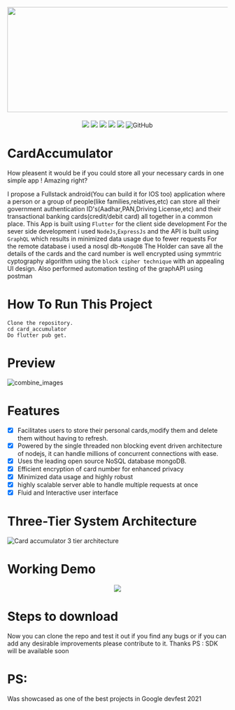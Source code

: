 <h1 align="center" xmlns="http://www.w3.org/1999/html">
  <br>
   <img src="https://user-images.githubusercontent.com/64373963/158184057-2a3e2f03-9e40-4af3-8334-edb11ca5c85a.png" width=520 height=240 />
  <br>
</h1>


<p align="center">
  <img src="https://img.shields.io/github/repo-size/Shantanu66/CardAccumulator?color=purple">
  <img src="https://img.shields.io/github/stars/Shantanu66/CardAccumulator?color=%23&logo=flutter">
  <img src="https://img.shields.io/npm/v/node?color=%23ff0000&logo=Node.js">
  <img src="https://img.shields.io/maintenance/no/2022">
  <img src="https://img.shields.io/github/commit-activity/y/Shantanu66/CardAccumulator?color=%23ff3&logo=commit">
  <img alt="GitHub" src="https://img.shields.io/github/license/Shantanu66/CardAccumulator?color=cyan">
</p>

# CardAccumulator 

How pleasent it would be if you could store all your necessary cards in one simple app ! Amazing right?

I propose a Fullstack android(You can  build it for IOS too) application where a person or a group of people(like families,relatives,etc) can store all their government authentication ID's(Aadhar,PAN,Driving License,etc) and their transactional banking cards(credit/debit card) all together in a common place.
This App is built using `Flutter` for the client side development
For the sever side development i used `NodeJs`,`ExpressJs` and the API is built using `GraphQL` which results in minimized data usage due to fewer requests
For the remote database i used a nosql db-`MongoDB`
The Holder can save all the details of the cards and the card number is well encrypted using symmtric cyptography algorithm using the `block cipher technique` with an appealing UI design.
Also performed automation testing of the graphAPI using postman

# How To Run This Project

    Clone the repository.
    cd card_accumulator
    Do flutter pub get.

# Preview
![combine_images](https://user-images.githubusercontent.com/64373963/158635341-64d23acf-9f95-45dd-af95-ac97056f6e44.png)
# Features

- [x] Facilitates users to store their personal cards,modify them and delete them without having to refresh.<br/>
- [x] Powered by the single threaded non blocking event driven architecture of nodejs, it can handle millions of concurrent connections with ease. 
- [x] Uses the leading open source NoSQL database mongoDB.<br />
- [x] Efficient encryption of card number for enhanced privacy <br />
- [x] Minimized data usage and highly robust<br />
- [x] highly scalable server able to handle multiple requests at once<br />
- [x] Fluid and Interactive user interface<br />

# Three-Tier System Architecture
![Card accumulator 3 tier architecture](https://user-images.githubusercontent.com/64373963/170836365-6e4c5774-5eb6-4243-ae43-f3b054fa03c7.png)


# Working Demo
<p align="center">
  <img src="https://user-images.githubusercontent.com/64373963/158649458-742cc154-21f2-4d2d-af6b-0bb998779b37.gif">
</p>


# Steps to download

Now you can clone the repo and test it out if you find any bugs or if you can add any desirable improvements please contribute to it.
Thanks
PS : SDK will be available soon

# PS:

Was showcased as one of the best projects in Google devfest 2021
